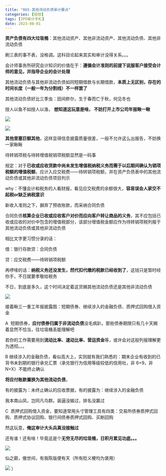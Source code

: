 ```yaml
---
title: "065-其他流动负债审计要点"
categories: [投技]
tags: [IPO审计手札]
date: 2023-08-01
---
```

**资产负债有四大垃圾桶**：其他流动资产、其他非流动资产、其他流动负债、其他非流动负债

刷三表的事不表，没格调。这科目论起来其实和审计没得关系。。。

会计师事务所研究会计知识的价值在于：**遵循会计准则的前提下说服客户接受会计师的意见，并指导企业的会计处理**

其他流动负债与其他非流动负债如同短期借款与长期借款，**本质上无区别，存在的时间长度（一般一年为分割线）不一样罢了**

其他流动负债好比三季虫：田间蚱尔，生于春而亡于秋，何见冬也

授人以鱼不如授人以渔， **想知道这玩意是啥， 不妨打开上市公司年报瞅一瞅**

![](https://img.richfan.site/ibank/IPO审计札记/065-其他流动负债审计要点_1.webp)

![](https://img.richfan.site/ibank/IPO审计札记/065-其他流动负债审计要点_2.webp)

**其他里塞巨额其他**，这样显得信息披露质量很差，一般不允许这么出报告，不妨换一家瞅瞅

待转销项税与待转增值税销项税额显然是一码事

规定：对于**已收或应收货款中尚未发生增值税纳税义务而需于以后期间确认为销项税额的增值税额**，应计入应交税费——待转销项税额，并在资产负债表中的其他流动负债或其他非流动负债项目列示

why：不懂会计和税务的人看财报，看见应交税费的余额很大，**容易误会人家交不起税or缺乏纳税意识**

新收入准则之下，摒弃了预收账款，而采纳合同负债

合同负债**核算企业已收或应收客户对价而应向客户转让商品的义务**，其不应包括已收或应收的对价中包含的增值税部分，该部分增值税金额应作为待转销项税列报于其他流动负债或其他非流动负债

相比文字更习惯分录的话：

借：银行存款贷：合同负债

贷：应交税费——待转销项税额

再啰嗦的话：**纳税义务还没发生，然代扣代缴的税款已经收到了**，这钱只是暂时经你手，不日就要孝敬给税务

不日，到底是多久，这个时间决定着这货搁其他流动负债还是其他非流动负债

![](https://img.richfan.site/ibank/IPO审计札记/065-其他流动负债审计要点_3.webp)

接着瞅三一重工年报披露图：短期债券、继续涉入的金融负债、质押式回购借入资金

A  短期债券，**应付债券归属于非流动负债**没毛病趴，那些债券期限只有几十天搁着显然不恰当，往垃圾桶丢能理解吧

若你的工作需要用到**流动比率、速动比率、营运资金**等，或许会对这般列报理解更为透彻。。。

B 继续涉入的金融负债，看似高大上，实则就有我们熟悉的：期末企业有收到的已背书未到期的银行承兑汇票（承兑银行为信用等级较低的信用社，非 6+9，非 N+X）不能终止确认

**将应付账款置换为其他流动负债**，

有的披露为：未终止确认的应收票据，有的披露为：继续涉入的金融负债

我本南山凤，岂同凡鸟群。装逼没输过，排名没赢过

C  质押式回购借入资金，要知道常用头寸管理工具有四类：交易所债券质押式回购、质押式协议回购、银行间债券质押式回购、买断回购

然这玩意，**俺这审计大头兵真没接触过**

还有谁！还有啥！毕竟这是个**无穷无尽的垃圾桶，日积月累见功底。。。**

![](https://img.richfan.site/ibank/IPO审计札记/065-其他流动负债审计要点_4.webp)

仙之巅，傲世间，有我陈版便有天（所有贬义梗均为褒用）

![](https://img.richfan.site/ibank/IPO审计札记/065-其他流动负债审计要点_5.webp)
）